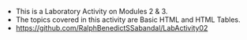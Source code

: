 - This is a Laboratory Activity on Modules 2 & 3.
- The topics covered in this activity are Basic HTML and HTML Tables.
- https://github.com/RalphBenedictSSabandal/LabActivity02
